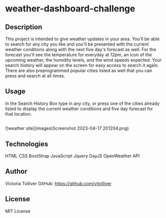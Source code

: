 # weather-dashboard-challenge

## Description

This project is intended to give weather updates in your area. You'll be able to search for any city you like and you'll be presented with the current weather conditions along with the next five day's forecast as well. For the forecast you'll see the temperature for everyday at 12pm, an icon of the upcoming weather, the humidity levels, and the wind speeds expected. Your search history will appear on the screen for easy access to search it again. There are also preprogrammed popular cities listed as well that you can press and search at all times.

## Usage 
In the Search History Box type in any city, or press one of the cities already listed to display the current weather conditions and five day forecast for that location.

##
![weather site](images\Screenshot 2023-04-17 201204.png)

## Technologies
HTML
CSS
BootStrap
JavaScript
Jquery
DayJS
OpenWeather API

## Author
Victoria Tolliver 
GitHub: https://github.com/vjtolliver

## License
MIT License